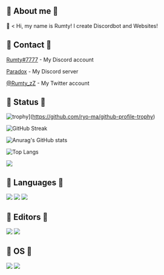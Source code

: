 ## 🌟 About me 🌟

👻 < Hi, my name is Rumty!
I create Discordbot and Websites!

## 🌟 Contact 🌟
[Rumty#7777](https://discordapp.com/users/691137657484476466) - My Discord account

[Paradox](https://discord.gg/ch4nge) - My Discord server

[@Rumty_zZ](https://twitter.com/@Rumty_zZ) - My Twitter account

## 🌟 Status 🌟
![trophy](https://github-profile-trophy.vercel.app/?username=Rumty&theme=tokyonight&no-bg=true&no-frame=true&margin-w=5&margin-h=5&title=MultipleLang,Commits,PullRequest,Repositories,Issues,Followers)](https://github.com/ryo-ma/github-profile-trophy)

![GitHub Streak](https://streak-stats.demolab.com?user=Rumty&theme=tokyonight&hide_border=true&border_radius=15&date_format=%5BY.%5Dn.j&background=22272E&stroke=5865F2&ring=5865F2&fire=5865F2&currStreakNum=57F287&sideNums=ADBAC7&currStreakLabel=ADBAC7&sideLabels=ADBAC7&dates=ADBAC7)

![Anurag's GitHub stats](https://github-readme-stats.vercel.app/api?username=Rumty&theme=tokyonight)

![Top Langs](https://github-readme-stats.vercel.app/api/top-langs/?username=Rumty&layout=compact&theme=tokyonight)

![](http://github-profile-summary-cards.vercel.app/api/cards/profile-details?username=Rumty&theme=github_dark)

## 🌟 Languages 🌟
![](https://img.shields.io/badge/-Python-F9DC3E.svg?logo=python&style=flat)
![](https://img.shields.io/badge/HTML5-E34F26?style=flat&logo=html5&logoColor=white)
![](https://img.shields.io/badge/CSS3-1572B6?style=flat&logo=css3&logoColor=white)

## 🌟 Editors 🌟
![](https://img.shields.io/badge/Visual_Studio_Code-0078d7?style=flatlabelColor=black&logo=visual-studio-code)
![](https://img.shields.io/badge/Replit-9c9c9c?logo=replit&style=flat)

## 🌟 OS 🌟
![](https://img.shields.io/badge/-Apple-999999.svg?logo=apple&style=plastic)
![](https://img.shields.io/badge/Windows-00a4ef?logo=windows&style=flat)
